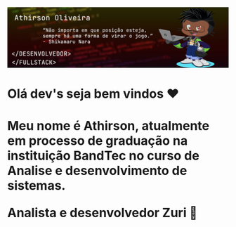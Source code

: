 <img src="github-two.jpg">
<h1>Olá dev's seja bem vindos &#9829;<h1>
  <p>Meu nome é Athirson, atualmente em processo de graduação na instituição BandTec no curso de Analise e desenvolvimento de sistemas.</p>
  <p>Analista e desenvolvedor Zuri 🚀</p>
  <!--<img align="center" src="https://camo.githubusercontent.com/9ce8183305ded8e72051c5637b9690fa8814773dc95750f994c09fbd515eb927/68747470733a2f2f6769746875622d726561646d652d73746174732e76657263656c2e6170702f6170692f746f702d6c616e67732f3f757365726e616d653d52616661656c33307326686964653d68746d6c267469746c655f636f6c6f723d66666666666626746578745f636f6c6f723d6339636163632669636f6e5f636f6c6f723d3262626338612662675f636f6c6f723d316431663231" data-canonical-src="https://github-readme-stats.vercel.app/api/top-langs/?username=Athirson010&amp;hide=html&amp;title_color=ffffff&amp;text_color=c9cacc&amp;icon_color=2bbc8a&amp;bg_color=1d1f21" style="max-width:100%;">
  <img align="center" src="https://camo.githubusercontent.com/e27f399ecd5ff70b1dc2a151ae13555d503a72804315d12bad384c02d10b9b93/68747470733a2f2f6769746875622d726561646d652d73746174732e76657263656c2e6170702f6170693f757365726e616d653d52616661656c3330732673686f775f69636f6e733d74727565266c696e655f6865696768743d323726636f756e745f707269766174653d74727565267469746c655f636f6c6f723d66666666666626746578745f636f6c6f723d6339636163632669636f6e5f636f6c6f723d3262626338612662675f636f6c6f723d316431663231" alt="Rafael's GitHub Stats" data-canonical-src="https://github-readme-stats.vercel.app/api?username=Athirson010&amp;show_icons=true&amp;line_height=27&amp;count_private=true&amp;title_color=ffffff&amp;text_color=c9cacc&amp;icon_color=2bbc8a&amp;bg_color=1d1f21" style="max-width:100%;">
  <!-- <b>🛠 Ferramentas && Tecnologias </b>
  <br>
--!>



  
